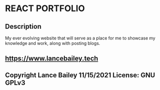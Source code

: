 # REACT PORTFOLIO

## Description

My ever evolving website that will serve as a place for me to showcase my knowledge and work, along with posting blogs.


## https://www.lancebailey.tech


## Copyright Lance Bailey 11/15/2021 License: GNU GPLv3